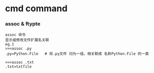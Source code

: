 # cmd command

### assoc & ftypte

    assoc 命令 
    显示或修改文件扩展名关联
    eg.1  
    >>>assoc .py
    .py=Python.File   # 将.py文件 归为一组，相关联成 名称Python.File 的一类
    
    >>>assoc .txt
    .txt=txtfile
    
    
    
